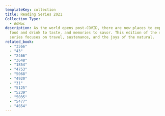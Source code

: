 ```yaml
---
templateKey: collection
title: Reading Series 2021
Collection Type:
  - AdHoc
description: As the world opens post-COVID, there are new places to explore,
  food and drink to taste, and memories to savor. This edition of the reading
  series focuses on travel, sustenance, and the joys of the natural.
related_book:
  - "3566"
  - "43"
  - "2466"
  - "3648"
  - "1854"
  - "4753"
  - "5068"
  - "4920"
  - "31"
  - "5125"
  - "5239"
  - "5035"
  - "5477"
  - "4654"
---
```

